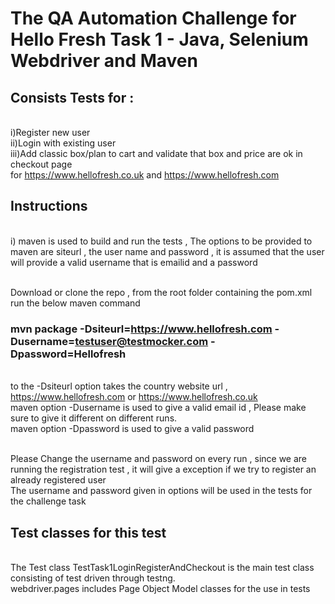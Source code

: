 # The QA Automation Challenge for Hello Fresh  Task 1 - Java, Selenium Webdriver and Maven

## Consists Tests for :
<br>i)Register new user
<br>ii)Login with existing user
<br>iii)Add classic box/plan to cart and validate that box and price are ok in checkout page
<br>
for https://www.hellofresh.co.uk and https://www.hellofresh.com

## Instructions
<br> i) maven is used to build and run the tests , The options to be provided to maven are siteurl , the user name and
password , it is assumed that the user will provide a valid username that is emailid and a password

<br> Download or clone the repo , from the root folder containing the pom.xml run the below maven command

### mvn package -Dsiteurl=https://www.hellofresh.com -Dusername=testuser@testmocker.com -Dpassword=Hellofresh
<br> to the -Dsiteurl option takes the country website url , https://www.hellofresh.com or https://www.hellofresh.co.uk
<br> maven option -Dusername is used to give a valid email id , Please make sure to give it different on different runs.
<br> maven option -Dpassword is used to give a valid password


<br> Please Change the username and password on every run , since we are running the registration test , it will give a exception if we try to register an already registered user
<br> The username and password given in options will be used in the tests for the challenge task


## Test classes for this test
<br> The Test class TestTask1LoginRegisterAndCheckout is the main test class consisting of test driven through testng.
<br> webdriver.pages includes Page Object Model classes for the use in tests